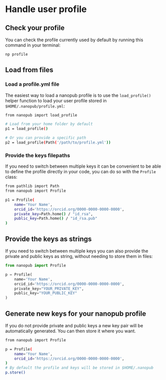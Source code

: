 # Handle user profile

## Check your profile

You can check the profile currently used by default by running this command in your terminal:

```bash
np profile
```

## Load from files

### Load a profile.yml file

The easiest way to load a nanopub profile is to use the `load_profile()` helper function to load your user profile stored in `$HOME/.nanopub/profile.yml`:

```bash
from nanopub import load_profile

# Load from your home folder by default
p1 = load_profile()

# Or you can provide a specific path
p2 = load_profile(Path('/path/to/profile.yml'))
```

### Provide the keys filepaths

If you need to switch between multiple keys it can be convenient to be able to define the profile directly in your code, you can do so with the `Profile` class:

```bash
from pathlib import Path
from nanopub import Profile

p1 = Profile(
    name='Your Name',
    orcid_id='https://orcid.org/0000-0000-0000-0000',
    private_key=Path.home() / "id_rsa",
    public_key=Path.home() / "id_rsa.pub"
)
```

## Provide the keys as strings

If you need to switch between multiple keys you can also provide the private and public keys as string, without needing to store them in files:

```python
from nanopub import Profile

p = Profile(
    name='Your Name',
    orcid_id='https://orcid.org/0000-0000-0000-0000',
    private_key="YOUR_PRIVATE_KEY",
    public_key="YOUR_PUBLIC_KEY"
)
```

## Generate new keys for your nanopub profile

If you do not provide private and public keys a new key pair will be automatically generated. You can then store it where you want.

```bash
from nanopub import Profile

p = Profile(
    name='Your Name',
    orcid_id='https://orcid.org/0000-0000-0000-0000',
)
# By default the profile and keys will be stored in $HOME/.nanopub
p.store()
```
